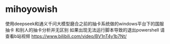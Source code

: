 # mihoyowish
使用deepseek和通义千问大模型磨合之前的抽卡系统做的windows平台下的国服抽卡 
和别人的抽卡分析并无区别
如果出现无法运行脚本导致的退出powershell 请查看b站视频 https://www.bilibili.com/video/BV1nT4y1b7Nt/
